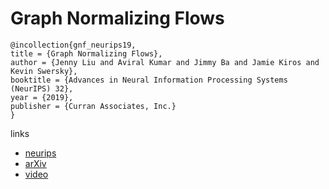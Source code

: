 # Graph Normalizing Flows

```
@incollection{gnf_neurips19,
title = {Graph Normalizing Flows},
author = {Jenny Liu and Aviral Kumar and Jimmy Ba and Jamie Kiros and Kevin Swersky},
booktitle = {Advances in Neural Information Processing Systems (NeurIPS) 32},
year = {2019},
publisher = {Curran Associates, Inc.}
}
```

links
- [neurips](https://nips.cc/Conferences/2019/Schedule?showEvent=14292)
- [arXiv](https://arxiv.org/abs/1905.13177)
- [video](https://www.youtube.com/watch?v=frMPP30QQgY)
